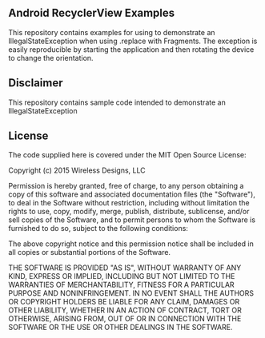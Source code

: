 Android RecyclerView Examples
-----------------------------

This repository contains examples for using to demonstrate an IllegalStateException when using .replace with Fragments. 
The exception is easily reproducible by starting the application and then rotating the device to change the orientation.

Disclaimer
----------
This repository contains sample code intended to demonstrate an IllegalStateException

License
-------

The code supplied here is covered under the MIT Open Source License:

Copyright (c) 2015 Wireless Designs, LLC

Permission is hereby granted, free of charge, to any person obtaining a copy of this software and associated documentation files (the "Software"), to deal in the Software without restriction, including without limitation the rights to use, copy, modify, merge, publish, distribute, sublicense, and/or sell copies of the Software, and to permit persons to whom the Software is furnished to do so, subject to the following conditions:

The above copyright notice and this permission notice shall be included in all copies or substantial portions of the Software.

THE SOFTWARE IS PROVIDED "AS IS", WITHOUT WARRANTY OF ANY KIND, EXPRESS OR IMPLIED, INCLUDING BUT NOT LIMITED TO THE WARRANTIES OF MERCHANTABILITY, FITNESS FOR A PARTICULAR PURPOSE AND NONINFRINGEMENT. IN NO EVENT SHALL THE AUTHORS OR COPYRIGHT HOLDERS BE LIABLE FOR ANY CLAIM, DAMAGES OR OTHER LIABILITY, WHETHER IN AN ACTION OF CONTRACT, TORT OR OTHERWISE, ARISING FROM, OUT OF OR IN CONNECTION WITH THE SOFTWARE OR THE USE OR OTHER DEALINGS IN THE SOFTWARE.
